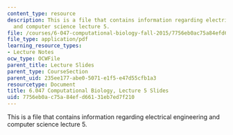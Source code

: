 ```yaml
---
content_type: resource
description: This is a file that contains information regarding electrical engineering
  and computer science lecture 5.
file: /courses/6-047-computational-biology-fall-2015/7756eb0ac75a84efd66131eb7ed7f210_MIT6_047F15_Lecture05.pdf
file_type: application/pdf
learning_resource_types:
- Lecture Notes
ocw_type: OCWFile
parent_title: Lecture Slides
parent_type: CourseSection
parent_uid: 235ee177-abe0-5071-e1f5-e47d55cfb1a3
resourcetype: Document
title: 6.047 Computational Biology, Lecture 5 Slides
uid: 7756eb0a-c75a-84ef-d661-31eb7ed7f210
---
```

This is a file that contains information regarding electrical engineering and computer science lecture 5.

